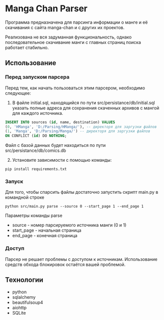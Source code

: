 # Manga Chan Parser
Программа предназначена для парсинга информации о манге и её скачивания с сайта manga-chan и с других их проектов.

Реализована не вся задуманная функциональность, однако последовательное скачивание манги с главных страниц поиска работает стабильно.

## Использование
### Перед запуском парсера
Перед тем, как начать пользоваться этим парсером, необходимо следующее:
1. В файле initial.sql, находящийся по пути src/persistance/db/initial.sql указать полные адреса для сохранения скаченных архивов с мангой для каждого источника.
```SQL
INSERT INTO sources (id, name, destination) VALUES
(0, 'HManga', 'D:/Parsing/HManga/'), -- директоря для заргузки файлов
(1, 'Manga', 'D:/Parsing/Manga/') -- директоря для заргузки файлов
ON CONFLICT (id) DO NOTHING;
```
Файл с базой данных будет находиться по пути src/persistance/db/comics.db

2. Установите зависимости с помощью команды:

```
pip install requirements.txt
```

### Запуск
Для того, чтобы спарсить файлы достаточно запустить скрипт main.py в командной строке
```
python src/main.py parse --source 0 --start_page 1 --end_page 1
```

Параметры команды parse

- source - номер парсируемого источника манги (0 и 1)
- start_page - начальная страница
- end_page - конечная страница

### Доступ
Парсер не решает проблемы с доступом к источникам. Использование средств обхода блокировок остаётся вашей проблемой.

## Технологии
- python 
- sqlalchemy
- beautifulsoup4
- aiohttp
- SQLite